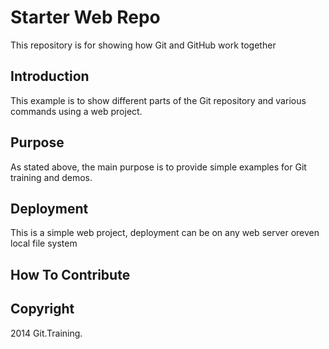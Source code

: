 # Starter Web Repo

This repository is for showing how Git and GitHub work together
## Introduction
This example is to show different parts of the Git repository and various commands using a web project.
## Purpose
As stated above, the main purpose is to provide simple examples for Git training and demos.

## Deployment
This is a simple web project, deployment can be on any web server oreven local file system
## How To Contribute

## Copyright
2014 Git.Training.